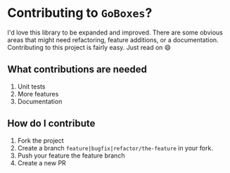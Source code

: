 # Contributing to `GoBoxes`?

I'd love this library to be expanded and improved. There are some obvious areas
that might need refactoring, feature additions, or a documentation. Contributing
to this project is fairly easy. Just read on :smile:

## What contributions are needed

1. Unit tests
2. More features
3. Documentation

## How do I contribute

1. Fork the project
2. Create a branch `feature|bugfix|refactor/the-feature` in your fork.
3. Push your feature the feature branch
4. Create a new PR
